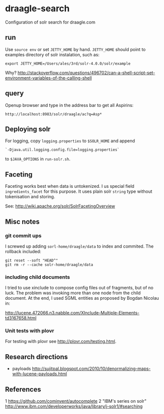 draagle-search
==============

Configuration of solr search for draagle.com

## run

Use `source env` or set `JETTY_HOME` by hand. `JETTY_HOME` should point to examples directory
of solr instalation, such as:

    export JETTY_HOME=/Users/ales/3rd/solr-4.0.0/solr/example

Why? http://stackoverflow.com/questions/496702/can-a-shell-script-set-environment-variables-of-the-calling-shell

## query

Openup browser and type in the address bar to get all Aspirins:

    http://localhost:8983/solr/draagle/ac?q=Asp*

## Deploying solr

For logging, copy `logging.properties` to `$SOLR_HOME` and append 

    `-Djava.util.logging.config.file=logging.properties`

to `$JAVA_OPTIONS` in `run-solr.sh`.

## Faceting

Faceting works best when data is untokenized. I us special field `ingredients_facet` for this
purpose. It uses plain solr `string` type without tokenisation and storing.

See: http://wiki.apache.org/solr/SolrFacetingOverview

## Misc notes

### git commit ups
I screwed up adding `sorl-home/draagle/data` to index and commited. The rollback included:

    git reset --soft "HEAD^"
    git rm -r --cache solr-home/draagle/data

### including child documents
I tried to use xinclude to compose config files out of fragments, but of no luck. The problem was
invoking more than one node from the child document. At the end, I used SGML entities as
proposed by Bogdan Nicolau in:

http://lucene.472066.n3.nabble.com/XInclude-Multiple-Elements-td3167658.html

### Unit tests with plovr

For testing with plovr see http://plovr.com/testing.html.

## Research directions

  * payloads http://sujitpal.blogspot.com/2010/10/denormalizing-maps-with-lucene-payloads.html  


## References

  1 https://github.com/cominvent/autocomplete
  2 "IBM's series on solr" http://www.ibm.com/developerworks/java/library/j-solr1/#searching
